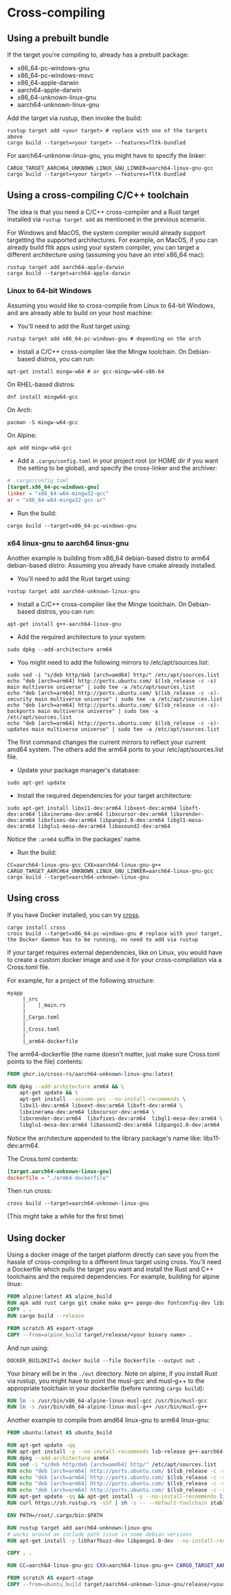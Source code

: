 # Cross-compiling


## Using a prebuilt bundle
If the target you're compiling to, already has a prebuilt package:
- x86_64-pc-windows-gnu
- x86_64-pc-windows-msvc
- x86_64-apple-darwin
- aarch64-apple-darwin
- x86_64-unknown-linux-gnu
- aarch64-unknown-linux-gnu

Add the target via rustup, then invoke the build:
```
rustup target add <your target> # replace with one of the targets above
cargo build --target=<your target> --features=fltk-bundled
```
For aarch64-unknonw-linux-gnu, you might have to specify the linker:
```
CARGO_TARGET_AARCH64_UNKNOWN_LINUX_GNU_LINKER=aarch64-linux-gnu-gcc cargo build --target=<your target> --features=fltk-bundled
```


## Using a cross-compiling C/C++ toolchain

The idea is that you need a C/C++ cross-compiler and a Rust target installed via `rustup target add` as mentioned in the previous scenario.

For Windows and MacOS, the system compiler would already support targetting the supported architectures. For example, on MacOS, if you can already build fltk apps using your system compiler, you can target a different architecture using (assuming you have an intel x86_64 mac):
```
rustup target add aarch64-apple-darwin
cargo build --target=arch64-apple-darwin
```

### Linux to 64-bit Windows

Assuming you would like to cross-compile from Linux to 64-bit Windows, and are already able to build on your host machine:
- You'll need to add the Rust target using:
```
rustup target add x86_64-pc-windows-gnu # depending on the arch
```
- Install a C/C++ cross-compiler like the Mingw toolchain. On Debian-based distros, you can run:
```
apt-get install mingw-w64 # or gcc-mingw-w64-x86-64
```
On RHEL-based distros:
```
dnf install mingw64-gcc
```
On Arch:
```
pacman -S mingw-w64-gcc
```
On Alpine:
```
apk add mingw-w64-gcc
```
- Add a `.cargo/config.toml` in your project root (or HOME dir if you want the setting to be global), and specify the cross-linker and the archiver:
```toml
# .cargo/config.toml
[target.x86_64-pc-windows-gnu]
linker = "x86_64-w64-mingw32-gcc"
ar = "x86_64-w64-mingw32-gcc-ar"
```
- Run the build:
```
cargo build --target=x86_64-pc-windows-gnu
```

### x64 linux-gnu to aarch64 linux-gnu

Another example is building from x86_64 debian-based distro to arm64 debian-based distro:
Assuming you already have cmake already installed.
- You'll need to add the Rust target using:
```
rustup target add aarch64-unknown-linux-gnu
```
- Install a C/C++ cross-compiler like the Mingw toolchain. On Debian-based distros, you can run:
```
apt-get install g++-aarch64-linux-gnu
```
- Add the required architecture to your system:
```
sudo dpkg --add-architecture arm64
```
- You might need to add the following mirrors to /etc/apt/sources.list:
```
sudo sed -i "s/deb http/deb [arch=amd64] http/" /etc/apt/sources.list
echo "deb [arch=arm64] http://ports.ubuntu.com/ $(lsb_release -c -s) main multiverse universe" | sudo tee -a /etc/apt/sources.list
echo "deb [arch=arm64] http://ports.ubuntu.com/ $(lsb_release -c -s)-security main multiverse universe" | sudo tee -a /etc/apt/sources.list
echo "deb [arch=arm64] http://ports.ubuntu.com/ $(lsb_release -c -s)-backports main multiverse universe" | sudo tee -a /etc/apt/sources.list
echo "deb [arch=arm64] http://ports.ubuntu.com/ $(lsb_release -c -s)-updates main multiverse universe" | sudo tee -a /etc/apt/sources.list
```
The first command changes the current mirrors to reflect your current amd64 system. The others add the arm64 ports to your /etc/apt/sources.list file.
- Update your package manager's database:
```
sudo apt-get update
``` 
- Install the required dependencies for your target architecture:
```
sudo apt-get install libx11-dev:arm64 libxext-dev:arm64 libxft-dev:arm64 libxinerama-dev:arm64 libxcursor-dev:arm64 libxrender-dev:arm64 libxfixes-dev:arm64 libpango1.0-dev:arm64 libgl1-mesa-dev:arm64 libglu1-mesa-dev:arm64 libasound2-dev:arm64
```
Notice the `:arm64` suffix in the packages' name.
- Run the build:
```
CC=aarch64-linux-gnu-gcc CXX=aarch64-linux-gnu-g++ CARGO_TARGET_AARCH64_UNKNOWN_LINUX_GNU_LINKER=aarch64-linux-gnu-gcc cargo build --target=aarch64-unknown-linux-gnu
```

## Using cross
If you have Docker installed, you can try [cross](https://github.com/cross-rs/cross).
```
cargo install cross
cross build --target=x86_64-pc-windows-gnu # replace with your target, the Docker daemon has to be running, no need to add via rustup
```

If your target requires external dependencies, like on Linux, you would have to create a custom docker image and use it for your cross-compilation via a Cross.toml file.

For example, for a project of the following structure:
```
myapp
     |_src
     |    |_main.rs    
     |
     |_Cargo.toml
     |
     |_Cross.toml
     |
     |_arm64-dockerfile
```

The arm64-dockerfile (the name doesn't matter, just make sure Cross.toml points to the file) contents:
```dockerfile
FROM ghcr.io/cross-rs/aarch64-unknown-linux-gnu:latest

RUN dpkg --add-architecture arm64 && \
    apt-get update && \
    apt-get install --assume-yes --no-install-recommends \
    libx11-dev:arm64 libxext-dev:arm64 libxft-dev:arm64 \
    libxinerama-dev:arm64 libxcursor-dev:arm64 \
    libxrender-dev:arm64  libxfixes-dev:arm64  libgl1-mesa-dev:arm64 \
    libglu1-mesa-dev:arm64 libasound2-dev:arm64 libpango1.0-dev:arm64
```
Notice the architecture appended to the library package's name like: libx11-dev:arm64.

The Cross.toml contents:
```toml
[target.aarch64-unknown-linux-gnu]
dockerfile = "./arm64-dockerfile"
```

Then run cross:
```
cross build --target=aarch64-unknown-linux-gnu
```
(This might take a while for the first time)

## Using docker
Using a docker image of the target platform directly can save you from the hassle of cross-compiling to a different linux target using cross.
You'll need a Dockerfile which pulls the target you want and install the Rust and C++ toolchains and the required dependencies.
For example, building for alpine linux:
```dockerfile
FROM alpine:latest AS alpine_build
RUN apk add rust cargo git cmake make g++ pango-dev fontconfig-dev libxinerama-dev libxfixes-dev libxcursor-dev
COPY . .
RUN cargo build --release

FROM scratch AS export-stage
COPY --from=alpine_build target/release/<your binary name> .
```
And run using:
```
DOCKER_BUILDKIT=1 docker build --file Dockerfile --output out .
```
Your binary will be in the `./out` directory.
Note on alpine, if you install Rust via rustup, you might have to point the musl-gcc and musl-g++ to the appropriate toolchain in your dockerfile (before running `cargo build`):
```dockerfile
RUN ln -s /usr/bin/x86_64-alpine-linux-musl-gcc /usr/bin/musl-gcc
RUN ln -s /usr/bin/x86_64-alpine-linux-musl-g++ /usr/bin/musl-g++
```

Another example to compile from amd64 linux-gnu to arm64 linux-gnu:
```dockerfile
FROM ubuntu:latest AS ubuntu_build

RUN apt-get update -qq
RUN	apt-get install -y --no-install-recommends lsb-release g++-aarch64-linux-gnu g++ cmake curl tar git 
RUN	dpkg --add-architecture arm64 
RUN sed -i "s/deb http/deb [arch=amd64] http/" /etc/apt/sources.list
RUN echo "deb [arch=arm64] http://ports.ubuntu.com/ $(lsb_release -c -s) main multiverse universe" | tee -a /etc/apt/sources.list 
RUN echo "deb [arch=arm64] http://ports.ubuntu.com/ $(lsb_release -c -s)-security main multiverse universe" | tee -a /etc/apt/sources.list 
RUN echo "deb [arch=arm64] http://ports.ubuntu.com/ $(lsb_release -c -s)-backports main multiverse universe" | tee -a /etc/apt/sources.list 
RUN echo "deb [arch=arm64] http://ports.ubuntu.com/ $(lsb_release -c -s)-updates main multiverse universe" | tee -a /etc/apt/sources.list 
RUN	apt-get update -qq && apt-get install -y --no-install-recommends libx11-dev:arm64 libxext-dev:arm64 libxft-dev:arm64 libxinerama-dev:arm64 libxcursor-dev:arm64 libxrender-dev:arm64 libxfixes-dev:arm64 libpango1.0-dev:arm64 libgl1-mesa-dev:arm64 libglu1-mesa-dev:arm64 libasound2-dev:arm64
RUN curl https://sh.rustup.rs -sSf | sh -s -- --default-toolchain stable --profile minimal -y

ENV PATH=/root/.cargo/bin:$PATH

RUN rustup target add aarch64-unknown-linux-gnu
# works around an include path issue in some debian versions
RUN apt-get install -y libharfbuzz-dev libpango1.0-dev --no-install-recommends && cp /usr/include/harfbuzz/*.h /usr/include/aarch64-linux-gnu

COPY . .

RUN CC=aarch64-linux-gnu-gcc CXX=aarch64-linux-gnu-g++ CARGO_TARGET_AARCH64_UNKNOWN_LINUX_GNU_LINKER=aarch64-linux-gnu-gcc cargo build --release --target=aarch64-unknown-linux-gnu

FROM scratch AS export-stage
COPY --from=ubuntu_build target/aarch64-unknown-linux-gnu/release/<your binary 
```
